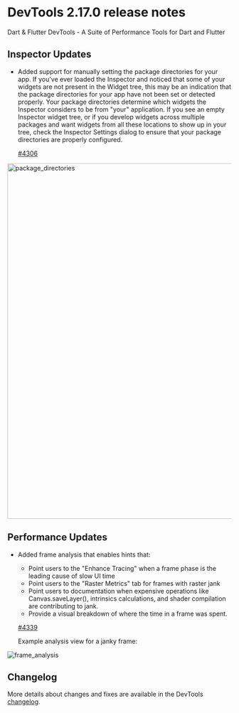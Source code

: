 # DevTools 2.17.0 release notes

Dart & Flutter DevTools - A Suite of Performance Tools for Dart and Flutter

## Inspector Updates
* Added support for manually setting the package directories for your app. If you've ever 
  loaded the Inspector and noticed that some of your widgets are not present in the 
  Widget tree, this may be an indication that the package directories for your app 
  have not been set or detected properly. Your package directories determine which 
  widgets the Inspector considers to be from "your" application. If you see an 
  empty Inspector widget tree, or if you develop widgets across multiple packages 
  and want widgets from all these locations to show up in your tree, check the 
  Inspector Settings dialog to ensure that your package directories are properly
  configured. 
  
  [#4306](https://github.com/flutter/devtools/pull/4306)
  
<img
  alt="package_directories"
  src="{{site.url}}/development/tools/devtools/release-notes/images-2.17.0/package_directories.png"
  width="800"
/>

## Performance Updates
* Added frame analysis that enables hints that:
  * Point users to the "Enhance Tracing" when a frame phase is the leading cause of slow UI time
  * Point users to the "Raster Metrics" tab for frames with raster jank
  * Point users to documentation when expensive operations like Canvas.saveLayer(), intrinsics calculations, and shader compilation are contributing to jank.
  * Provide a visual breakdown of where the time in a frame was spent.

  [#4339](https://github.com/flutter/devtools/pull/4339)
  
  Example analysis view for a janky frame:

![frame_analysis]({{site.url}}/development/tools/devtools/release-notes/images-2.17.0/frame_analysis.png)

## Changelog
More details about changes and fixes are available in the DevTools
[changelog](https://github.com/flutter/devtools/blob/master/CHANGELOG.md).
